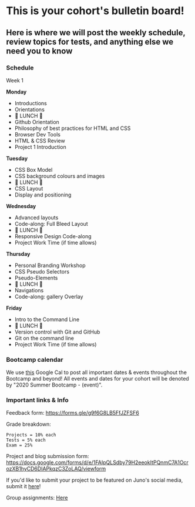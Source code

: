 # This is your cohort's bulletin board! 
## Here is where we will post the weekly schedule, review topics for tests, and anything else we need you to know

### Schedule

Week 1

**Monday**

* Introductions 
* Orientations
* 🍴 LUNCH 🍴
* Github Orientation
* Philosophy of best practices for HTML and CSS
* Browser Dev Tools
* HTML & CSS Review
* Project 1 Introduction

**Tuesday**

* CSS Box Model
* CSS background colours and images
* 🍴 LUNCH 🍴
* CSS Layout
* Display and positioning


**Wednesday**

* Advanced layouts
* Code-along: Full Bleed Layout
* 🍴 LUNCH 🍴
* Responsive Design Code-along
* Project Work Time (if time allows)

**Thursday**

* Personal Branding Workshop
* CSS Pseudo Selectors
* Pseudo-Elements
* 🍴 LUNCH 🍴
* Navigations
* Code-along: gallery Overlay


**Friday**

* Intro to the Command Line
* 🍴 LUNCH 🍴
* Version control with Git and GitHub
* Git on the command line
* Project Work Time (if time allows)




### Bootcamp calendar
We use [this](https://calendar.google.com/calendar/embed?src=hackeryou.com_ckj6930nr6kraakaisos09cccs%40group.calendar.google.com&ctz=America%2FToronto) Google Cal to post all important dates & events throughout the Bootcamp and beyond! All events and dates for your cohort will be denoted by "2020 Summer Bootcamp - (event)".

### Important links & Info
Feedback form: https://forms.gle/g9f6G8LB5FfJZFSF6

Grade breakdown:
```
Projects = 10% each
Tests = 5% each
Exam = 25%
```

Project and blog submission form: https://docs.google.com/forms/d/e/1FAIpQLSdby79H2eeokItPQnmC7A1OcrozXB1hyCD6DIAPkqzC3ZoLAQ/viewform

If you'd like to submit your project to be featured on Juno's social media, submit it [here](https://docs.google.com/forms/d/e/1FAIpQLSdu5QfWrOBE14L00vhc1e4IfbwXV4X7CzNdjwJxoP4uOSDA3w/viewform)!

Group assignments: [Here](https://docs.google.com/spreadsheets/d/1FJYMVYzm04BQzDL_8PgT6B6NuejBbVB8KVG2c6zZ8gM/edit#gid=624584399)

